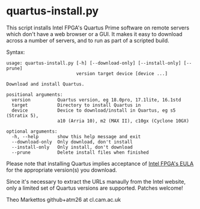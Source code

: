 # quartus-install.py

This script installs Intel FPGA's Quartus Prime software on remote servers
which don't have a web browser or a GUI.  It makes it easy to download
across a number of servers, and to run as part of a scripted build.

Syntax:
```
usage: quartus-install.py [-h] [--download-only] [--install-only] [--prune]
                          version target device [device ...]

Download and install Quartus.

positional arguments:
  version          Quartus version, eg 18.0pro, 17.1lite, 16.1std
  target           Directory to install Quartus in
  device           Device to download/install in Quartus, eg s5 (Stratix 5),
                   a10 (Arria 10), m2 (MAX II), c10gx (Cyclone 10GX)

optional arguments:
  -h, --help       show this help message and exit
  --download-only  Only download, don't install
  --install-only   Only install, don't download
  --prune          Delete install files when finished
```

Please note that installing Quartus implies acceptance of [Intel FPGA's
EULA](http://fpgasoftware.intel.com/eula/) for the appropriate version(s)
you download.

Since it's necessary to extract the URLs manaully from the Intel website,
only a limited set of Quartus versions are supported.  Patches welcome!


Theo Markettos
github+atm26 at cl.cam.ac.uk
